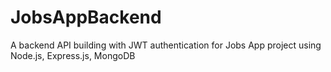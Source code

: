 # JobsAppBackend
A backend API building with JWT authentication for Jobs App project using Node.js, Express.js, MongoDB

